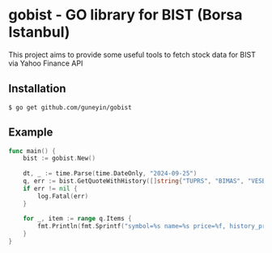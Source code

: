 
# gobist - GO library for BIST (Borsa Istanbul)

This project aims to provide some useful tools to fetch stock data for BIST via Yahoo Finance API


## Installation

    $ go get github.com/guneyin/gobist

## Example
```go
func main() {
    bist := gobist.New()
    
    dt, _ := time.Parse(time.DateOnly, "2024-09-25")
    q, err := bist.GetQuoteWithHistory([]string{"TUPRS", "BIMAS", "VESBE", "THYAO"}, dt)
    if err != nil {
        log.Fatal(err)
    }
    
    for _, item := range q.Items {
        fmt.Println(fmt.Sprintf("symbol=%s name=%s price=%f, history_price=%f, change=%f", item.Symbol, item.Name, item.Price, item.History.Price, item.History.Change.ByRatio))
    }
}
``` 
